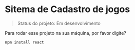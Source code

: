 # Sitema de Cadastro de jogos

> Status do projeto: Em desenvolvimento

Para rodar esse projeto na sua máquina, por favor digite?

```
npm install react
```
